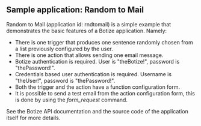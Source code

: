 ## Sample application: Random to Mail ##

Random to Mail (application id: rndtomail) is a simple example that demonstrates the basic features of a Botize application. Namely:

- There is one trigger that produces one sentence randomly chosen from a list previously configured by the user.
- There is one action that allows sending one email message.
- Botize authentication is required. User is "theBotize!", password is "thePassword!". 
- Credentials based user authentication is required. Username is "theUser!", password is "thePassword!".
- Both the trigger and the action have a function configuration form.
- It is possible to send a test email from the action configuration form, this is done by using the _form\_request_ command.

See the Botize API documentation and the source code of the application itself for more details.
